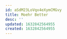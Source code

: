 ```yaml
---
id: aSdM23LoVqx4eXymCMGvy
title: Moehr Better
desc: ''
updated: 1632842564955
created: 1632842564955
---
```


